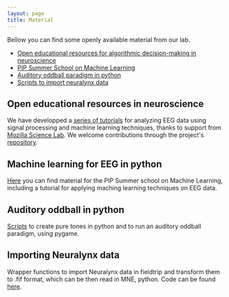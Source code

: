 ```yaml
---
layout: page
title: Material
---
```


Bellow you can find some openly available material from our lab.
* [Open educational resources for algorithmic decision-making in neuroscience](#open-educational-resources-in-neuroscience)
* [PIP Summer School on Machine Learning](#machine-learning-for-eeg-in-python)
* [Auditory oddball paradigm in python](#auditory-oddball-in-python)
* [Scripts to import neuralynx data](#importing-neuralynx-data)

## Open educational resources in neuroscience
We have developped a [series of tutorials](https://aath0.github.io/AlgorithmsNeuroscience/) for analyzing EEG data using signal processing and machine learning techniques, thanks to support from [Mozilla Science Lab](https://wiki.mozilla.org/ScienceLab). We welcome contributions through the project's [repository](https://github.com/aath0/AlgorithmsNeuroscience).

## Machine learning for EEG in python
[Here](https://github.com/aath0/PIP_SummerSchoolML) you can find material for the PIP Summer school on Machine Learning, including a tutorial for applying maching learning techniques on EEG data.

## Auditory oddball in python
[Scripts](https://github.com/aath0/AuditoryOddball) to create pure tones in python and to run an auditory oddball paradigm, using pygame.

## Importing Neuralynx data
Wrapper functions to import Neuralynx data in fieldtrip and transform them to .fif format, which can be then read in MNE, python. Code can be found [here](https://github.com/aath0/EEG_Neuralynx2Fieldtrip2MNE).
